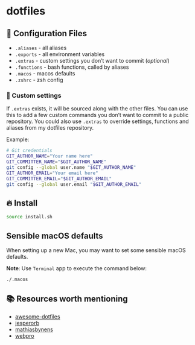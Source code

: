 # dotfiles

## 🔧 Configuration Files

- `.aliases` - all aliases
- `.exports` - all environment variables
- `.extras` - custom settings you don’t want to commit (_optional_)
- `.functions` - bash functions, called by aliases
- `.macos` - macos defaults
- `.zshrc` - zsh config

### 💅 Custom settings

If `.extras` exists, it will be sourced along with the other files.
You can use this to add a few custom commands you don’t want to commit to a public repository.
You could also use `.extras` to override settings, functions and aliases from my dotfiles repository.

Example:

```bash
# Git credentials
GIT_AUTHOR_NAME="Your name here"
GIT_COMMITTER_NAME="$GIT_AUTHOR_NAME"
git config --global user.name "$GIT_AUTHOR_NAME"
GIT_AUTHOR_EMAIL="Your email here"
GIT_COMMITTER_EMAIL="$GIT_AUTHOR_EMAIL"
git config --global user.email "$GIT_AUTHOR_EMAIL"
```

## 🔥 Install

```bash
source install.sh
```

## Sensible macOS defaults

When setting up a new Mac, you may want to set some sensible macOS defaults.

**Note**: Use `Terminal` app to execute the command below:

```bash
./.macos
```

## 📚 Resources worth mentioning

- [awesome-dotfiles](https://github.com/webpro/awesome-dotfiles)
- [jesperorb](https://github.com/jesperorb/dotfiles)
- [mathiasbynens](https://github.com/mathiasbynens/dotfiles)
- [webpro](https://github.com/webpro/dotfiles)
